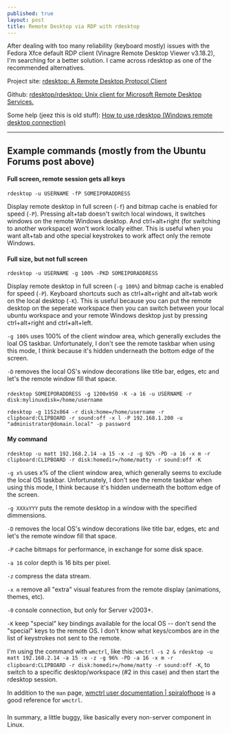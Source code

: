 ```yaml
---
published: true
layout: post
title: Remote Desktop via RDP with rdesktop
---
```





After dealing with too many reliability (keyboard mostly) issues with the Fedora Xfce default RDP client (Vinagre Remote Desktop Viewer v3.18.2), I'm searching for a better solution. I came across rdesktop as one of the recommended alternatives. 

Project site:
[rdesktop: A Remote Desktop Protocol Client](http://www.rdesktop.org/)

Github:
[rdesktop/rdesktop: Unix client for Microsoft Remote Desktop Services.](https://github.com/rdesktop/rdesktop)

Some help (jeez this is old stuff):
[How to use rdesktop (Windows remote desktop connection)](http://ubuntuforums.org/showthread.php?t=824710)

---

## Example commands (mostly from the Ubuntu Forums post above)

#### Full screen, remote session gets all keys

`rdesktop -u USERNAME -fP SOMEIPORADDRESS`

Display remote desktop in full screen (`-f`) and bitmap cache is enabled for speed (`-P`). Pressing alt+tab doesn't switch local windows, it switches windows on the remote Windows desktop. And ctrl+alt+right (for switching to another workspace) won't work locally either. This is useful when you want alt+tab and othe special keystrokes to work affect only the remote Windows.


#### Full size, but not full screen

`rdesktop -u USERNAME -g 100% -PKD SOMEIPORADDRESS`

Display remote desktop in full screen (`-g 100%`) and bitmap cache is enabled for speed (`-P`). Keyboard shortcuts such as ctrl+alt+right and alt+tab work on the local desktop (`-K`). This is useful because you can put the remote desktop on the seperate workspace then you can switch between your local ubuntu workspace and your remote Windows desktop just by pressing ctrl+alt+right and ctrl+alt+left.

`-g 100%` uses 100% of the client window area, which generally excludes the loal OS taskbar. Unfortunately, I don't see the remote taskbar when using this mode, I think because it's hidden underneath the bottom edge of the screen.

`-D` removes the local OS's window decorations like title bar, edges, etc and let's the remote window fill that space.


####

`rdesktop SOMEIPORADDRESS -g 1200x950 -K -a 16 -u USERNAME -r disk:mylinuxdisk=/home/username`

`rdesktop -g 1152x864 -r disk:home=/home/username -r clipboard:CLIPBOARD -r sound:off -x l -P 192.168.1.200 -u "administrator@domain.local" -p password`


#### My command

`rdesktop -u matt 192.168.2.14 -a 15 -x -z -g 92% -PD -a 16 -x m -r clipboard:CLIPBOARD -r disk:homedir=/home/matty -r sound:off -K`

`-g x%` uses x% of the client window area, which generally seems to exclude the local OS taskbar. Unfortunately, I don't see the remote taskbar when using this mode, I think because it's hidden underneath the bottom edge of the screen.

`-g XXXxYYY` puts the remote desktop in a window with the specified dimmensions.

`-D` removes the local OS's window decorations like title bar, edges, etc and let's the remote window fill that space.

`-P` cache bitmaps for performance, in exchange for some disk space.

`-a 16` color depth is 16 bits per pixel.

`-z` compress the data stream.

`-x m` remove all "extra" visual features from the remote display (animations, themes, etc).

`-0` console connection, but only for Server v2003+.

`-K` keep "special" key bindings available for the local OS -- don't send the "special" keys to the remote OS. I don't know what keys/combos are in the list of keystrokes not sent to the remote.

I'm using the command with `wmctrl`, like this: `wmctrl -s 2 & rdesktop -u matt 192.168.2.14 -a 15 -x -z -g 96% -PD -a 16 -x m -r clipboard:CLIPBOARD -r disk:homedir=/home/matty -r sound:off -K`, to switch to a specific desktop/workspace (#2 in this case) and then start the rdesktop session.

In addition to the `man` page, [wmctrl user documentation | spiralofhope](http://blog.spiralofhope.com/1042/wmctrl-user-documentation.html) is a good reference for `wmctrl`.


###

In summary, a little buggy, like basically every non-server component in Linux.
